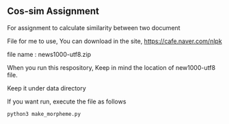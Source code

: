 ## Cos-sim Assignment 

For assignment to calculate similarity between two document


File for me to use, You can download in the site, https://cafe.naver.com/nlpk


file name : news1000-utf8.zip


When you run this respository, Keep in mind the location of new1000-utf8 file.

Keep it under data directory


If you want run, execute the file as follows

```
python3 make_morpheme.py

```
